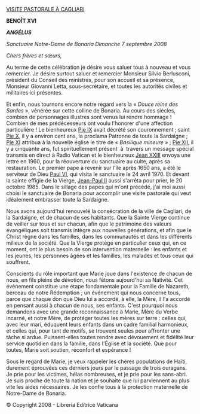 [VISITE PASTORALE À CAGLIARI](http://w2.vatican.va/content/benedict-xvi/fr/travels/2008/inside/documents/cagliari.html)

**BENOÎT XVI**

***ANGÉLUS***

*Sanctuaire Notre-Dame de Bonaria* *Dimanche 7 septembre 2008*

*Chers frères et sœurs,*

Au terme de cette célébration je désire vous saluer tous à nouveau et vous remercier. Je désire surtout saluer et remercier Monsieur Silvio Berlusconi, président du Conseil des ministres, pour son accueil et sa présence, Monsieur Giovanni Letta, sous-secrétaire, et toutes les autorités civiles et militaires ici présentes.

Et enfin, nous tournons encore notre regard vers la « *Douce reine des Sardes* », vénérée sur cette colline de Bonaria. Au cours des siècles, combien de personnages illustres sont venus lui rendre hommage ! Combien de mes prédécesseurs ont voulu l'honorer d'une affection particulière ! Le bienheureux [Pie IX](http://w2.vatican.va/content/vatican/fr/holy-father/pio-ix.html) avait décrété son couronnement ; saint [Pie X](http://w2.vatican.va/content/pius-x/fr.html), il y a environ cent ans, la proclama Patronne de toute la Sardaigne ; [Pie XI](http://w2.vatican.va/content/pius-xi/fr.html) attribua à la nouvelle église le titre de « *Basilique mineure* » ; [Pie XII](http://w2.vatican.va/content/pius-xii/fr.html), il y a cinquante ans, fut spirituellement présent  à  travers un message spécial transmis en direct à Radio Vatican et le bienheureux [Jean XXIII](http://w2.vatican.va/content/john-xxiii/fr.html) envoya une lettre en 1960, pour la réouverture du sanctuaire au culte, après sa restauration. Le premier pape à revenir sur l'île après 1650 ans, a été le serviteur de Dieu [Paul VI](http://w2.vatican.va/content/paul-vi/fr.html), qui visita le sanctuaire le 24 avril 1970. Et devant la sainte effigie de la Vierge, [Jean-Paul II](http://w2.vatican.va/content/john-paul-ii/fr.html) aussi s'arrêta pour prier, le 20 octobre 1985. Dans le sillage des papes qui m'ont précédé, j'ai moi aussi choisi le sanctuaire de Bonaria pour accomplir une visite pastorale qui veut idéalement embrasser toute la Sardaigne.

Nous avons aujourd'hui renouvelé la consécration de la ville de Cagliari, de la Sardaigne, et de chacun de ses habitants. Que la Sainte Vierge continue de veiller sur tous et sur chacun, afin que le patrimoine des valeurs évangéliques soit transmis intègre aux nouvelles générations, et afin que le Christ règne dans les familles, dans les communautés et dans les différents milieux de la société. Que la Vierge protège en particulier ceux qui, en ce moment, ont le plus besoin de son intervention maternelle : les enfants et les jeunes, les personnes âgées et les familles, les malades et tous ceux qui souffrent.

Conscients du rôle important que Marie joue dans l'existence de chacun de nous, en fils pleins de dévotion, nous fêtons aujourd'hui sa Nativité. Cet événement constitue une étape fondamentale pour la Famille de Nazareth, berceau de notre Rédemption ; un événement qui nous concerne tous, parce que chaque don que Dieu lui a accordé, à elle, la Mère, il l'a accordé en pensant aussi à chacun de nous, ses enfants. C'est pourquoi nous demandons avec une grande reconnaissance à Marie, Mère du Verbe incarné, et notre Mère, de protéger toutes les mères sur terre : celles qui, avec leur mari, éduquent leurs enfants dans un cadre familial harmonieux, et celles qui, pour tant de motifs, se trouvent seules pour affronter une tâche si ardue. Puissent-elles toutes rendre avec dévouement et fidélité leur service quotidien dans la famille, dans l'Église et la société. Que pour toutes, Marie soit soutien, réconfort et espérance !

Sous le regard de Marie, je veux rappeler les chères populations de Haïti, durement éprouvées ces derniers jours par le passage de trois ouragans. Je prie pour les victimes, hélas nombreuses, et je prie pour les sans-abri. Je suis proche de toute la nation et je souhaite que lui parviennent au plus vite les aides nécessaires. Je les confie tous à la protection maternelle de Notre-Dame de Bonaria.

© Copyright 2008 - Libreria Editrice Vaticana